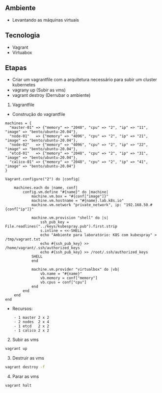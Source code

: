 ## Ambiente
- Levantando as máquinas virtuais

## Tecnologia
- Vagrant
- Virtuabox

## Etapas
- Criar um vagrantfile com a arquitetura necessário para subir um cluster kubernetes
- vagrany up (Subir as vms)
- vagrant destroy (Derrubar o ambiente)

1. Vagrantfile
- Construção do vagrantfile

```vagrantfile
machines = {
  "master-01" => {"memory" => "2048", "cpu" => "2", "ip" => "11", "image" => "bento/ubuntu-20.04"},
  "node-01"   => {"memory" => "4096", "cpu" => "2", "ip" => "21", "image" => "bento/ubuntu-20.04"},
  "node-02"   => {"memory" => "4096", "cpu" => "2", "ip" => "22", "image" => "bento/ubuntu-20.04"},
  "etcd-01"   => {"memory" => "2048", "cpu" => "2", "ip" => "31", "image" => "bento/ubuntu-20.04"},
  "calico-01" => {"memory" => "2048", "cpu" => "2", "ip" => "41", "image" => "bento/ubuntu-20.04"}
}

Vagrant.configure("2") do |config|

    machines.each do |name, conf|
        config.vm.define "#{name}" do |machine|
            machine.vm.box = "#{conf["image"]}"
            machine.vm.hostname = "#{name}.lab.k8s.io"
            machine.vm.network "private_network", ip: "192.168.50.#{conf["ip"]}"

            machine.vm.provision "shell" do |s|
                ssh_pub_key = File.readlines("../keys/kubespray.pub").first.strip
                s.inline = <<-SHELL
                echo "Ambiente para laboratório: K8S com kubespray" > /tmp/vagrant.txt
                echo #{ssh_pub_key} >> /home/vagrant/.ssh/authorized_keys
                echo #{ssh_pub_key} >> /root/.ssh/authorized_keys
            SHELL
            end

            machine.vm.provider "virtualbox" do |vb|
                vb.name = "#{name}"
                vb.memory = conf["memory"]
                vb.cpus = conf["cpu"]
            end
        end
    end
end
```

- Recursos:
```console
    - 1 master 2 x 2
    - 2 nodes  2 x 4
    - 1 etcd   2 x 2
    - 1 calico 2 x 2
```

2. Subir as vms

```bash
vagrant up
```

3. Destruir as vms

```bash
vagrant destroy -f
```

4. Parar as vms

```bash
vagrant halt
```
